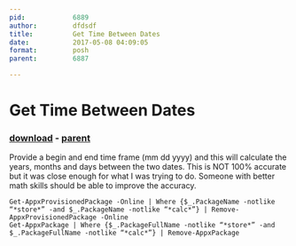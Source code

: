```yaml
---
pid:            6889
author:         dfdsdf
title:          Get Time Between Dates
date:           2017-05-08 04:09:05
format:         posh
parent:         6887

---
```


# Get Time Between Dates

### [download](//scripts/6889.ps1) - [parent](//scripts/6887.md)

Provide a begin and end time frame (mm dd yyyy) and this will calculate the years, months and days between the two dates.  This is NOT 100% accurate but it was close enough for what I was trying to do.  Someone with better math skills should be able to improve the accuracy.

```posh
Get-AppxProvisionedPackage -Online | Where {$_.PackageName -notlike “*store*” -and $_.PackageName -notlike “*calc*”} | Remove-AppxProvisionedPackage -Online
Get-AppxPackage | Where {$_.PackageFullName -notlike “*store*” -and $_.PackageFullName -notlike “*calc*”} | Remove-AppxPackage
```
